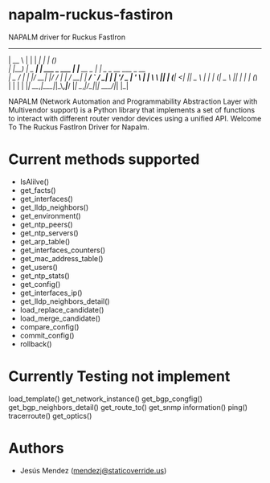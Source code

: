 # napalm-ruckus-fastiron
NAPALM driver for Ruckus FastIron

  _____            _                ______        _   _                 
 |  __ \          | |              |  ____|      | | (_)                
 | |__) |   _  ___| | ___   _ ___  | |__ __ _ ___| |_ _ _ __ ___  _ __  
 |  _  / | | |/ __| |/ / | | / __| |  __/ _` / __| __| | '__/ _ \| '_ \ 
 | | \ \ |_| | (__|   <| |_| \__ \ | | | (_| \__ \ |_| | | | (_) | | | |
 |_|  \_\__,_|\___|_|\_\\__,_|___/ |_|  \__,_|___/\__|_|_|  \___/|_| |_|


NAPALM (Network Automation and Programmability Abstraction Layer with Multivendor support) is a Python library that implements a set of functions to interact with different router vendor devices using a unified API.
Welcome To The Ruckus FastIron Driver for Napalm. 


Current methods supported
=======
- IsAlilve()
- get_facts()
- get_interfaces()
- get_lldp_neighbors()
- get_environment()
- get_ntp_peers()
- get_ntp_servers()
- get_arp_table()
- get_interfaces_counters()
- get_mac_address_table()
- get_users()
- get_ntp_stats()
- get_config()
- get_interfaces_ip()
- get_lldp_neighbors_detail()
- load_replace_candidate()
- load_merge_candidate()
- compare_config()
- commit_config()
- rollback()

Currently Testing not implement
=======
load_template()
get_network_instance()
get_bgp_congfig()
get_bgp_neighbors_detail()
get_route_to()
get_snmp information()
ping()
tracerroute()
get_optics()


Authors
=======
 * Jesús Mendez ([mendezj@staticoverride.us](mailto:mendezj@staticoverride.us))
